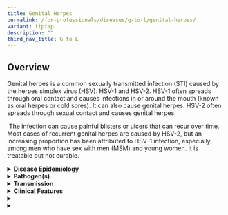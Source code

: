 ```yaml
---
title: Genital Herpes
permalink: /for-professionals/diseases/g-to-l/genital-herpes/
variant: tiptap
description: ""
third_nav_title: G to L
---
```

<h2>Overview</h2>
<p>Genital herpes is a common sexually transmitted infection (STI) caused
by the herpes simplex virus (HSV): HSV-1 and HSV-2. HSV-1 often spreads
through oral contact and causes infections in or around the mouth (known
as oral herpes or cold sores). It can also cause genital herpes. HSV-2
often spreads through sexual contact and causes genital herpes.</p>
<p>&nbsp;The infection can cause painful blisters or ulcers that can recur
over time. Most cases of recurrent genital herpes are caused by HSV-2,
but an increasing proportion has been attributed to HSV-1 infection, especially
among men who have sex with men (MSM) and young women. It is treatable
but not curable.</p>
<div data-type="detailGroup" class="isomer-accordion isomer-accordion-white">
<details class="isomer-details">
<summary><strong>Disease Epidemiology</strong>
</summary>
<div data-type="detailsContent" class="isomer-details-content">
<p>According to 2016 data from the World Health Organization, approximately
67% of the global population under the age of 50 had a HSV-1 infection
(oral or genital), with the majority of these infections acquired during
childhood.</p>
<p>Genital herpes, caused by HSV-2, affects an estimated 13% of people aged
15 to 49 worldwide. HSV-2 infections are more common in women than in men,
attributed to the higher efficiency of sexual transmission from men to
women. Although the prevalence of HSV-2 increases with age, the majority
of new infections occur among adolescents.</p>
</div>
</details>
<details class="isomer-details">
<summary><strong>Pathogen(s)</strong>
</summary>
<div data-type="detailsContent" class="isomer-details-content">
<p>HSV-1 and HSV-2</p>
</div>
</details>
<details class="isomer-details">
<summary><strong>Transmission</strong>
</summary>
<div data-type="detailsContent" class="isomer-details-content">
<p>The primary mode of transmission of both HSV-1 and HSV-2 is via direct
contact of open lesions. It can occur through genital to genital, mouth
to genital, genital to anal and mouth to anal contact. HSV-1 and HSV-2
can also be shed from normal-appearing oral or genital mucosa or skin.</p>
<p>Incubation period:<strong> &nbsp;</strong>2–14 days.</p>
<p>Infectious period:<strong> </strong>Primary genital lesions are infectious
for 7–10 days, while those with recurrent disease may be infectious for
4–7 days with each episode. Cold sores may be infectious for up to seven
weeks after recovery from stomatitis. &nbsp;</p>
</div>
</details>
<details class="isomer-details">
<summary><strong>Clinical Features</strong>
</summary>
<div data-type="detailsContent" class="isomer-details-content">
<p>Most individuals with HSV infection experience either no or mild symptoms.
Consequently, they may transmit the virus to their partners unknowingly.</p>
<p>First-episode genital herpes may either be primary or non-primary. Primary
genital herpes is defined as an infection occurring in persons with no
prior exposure to either HSV-1 or -2. Non-primary genital herpes is defined
as the first-genital episode in persons who have evidence of prior HSV
infection at another body site with either HSV-1 or -2.</p>
<p>First-episode genital herpes is often severe, presenting with multiple
grouped vesicles, which rupture easily leaving painful erosions and ulcers.</p>
<ul data-tight="true" class="tight">
<li>
<p>Females: lesions occur on the vulva, vagina, and cervix.</p>
</li>
<li>
<p>Males: lesions occur mainly on the prepuce and sub-preputial areas of
the penis.</p>
</li>
</ul>
<p>Healing of uncomplicated lesions take two to four weeks. Complications
may include:</p>
<ul data-tight="true" class="tight">
<li>
<p>Aseptic meningitis; or</p>
</li>
<li>
<p>Autonomic neuropathy resulting in urinary retention and autoinoculation
to fingers.</p>
</li>
</ul>
<p>Recurrent episodes are usually less severe. The vesicles or erosions develop
on a single anatomical site and these usually heal within 10 days. Median
recurrence rate is approximately four recurrences per year for HSV-2 and
is four times more frequent than the recurrence rate for HSV-1.</p>
<p>HSV is a significant cause of proctitis in MSM, more commonly found in
HIV-positive than HIV-negative MSM. Only 32% of MSM with HSV-associated
proctitis had visible external anal ulceration.</p>
</div>
</details>
<details class="isomer-details">
<summary></summary>
<div data-type="detailsContent" class="isomer-details-content">
<p></p>
</div>
</details>
<details class="isomer-details">
<summary></summary>
<div data-type="detailsContent" class="isomer-details-content">
<p></p>
</div>
</details>
</div>
<p></p>